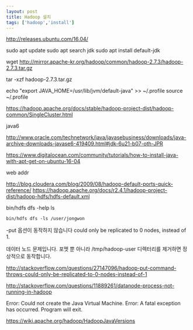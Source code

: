 ```yaml
---
layout: post
title: Hadoop 설치
tags: ['hadoop','install']
---
```


http://releases.ubuntu.com/16.04/

sudo apt update
sudo apt search jdk
sudo apt install default-jdk

wget http://mirror.apache-kr.org/hadoop/common/hadoop-2.7.3/hadoop-2.7.3.tar.gz

tar -xzf hadoop-2.7.3.tar.gz

echo "export JAVA_HOME=/usr/lib/jvm/default-java" >> ~/.profile
source ~/.profile

https://hadoop.apache.org/docs/stable/hadoop-project-dist/hadoop-common/SingleCluster.html

java6

http://www.oracle.com/technetwork/java/javasebusiness/downloads/java-archive-downloads-javase6-419409.html#jdk-6u21-b07-oth-JPR

https://www.digitalocean.com/community/tutorials/how-to-install-java-with-apt-get-on-ubuntu-16-04


web addr

http://blog.cloudera.com/blog/2009/08/hadoop-default-ports-quick-reference/
https://hadoop.apache.org/docs/r2.4.1/hadoop-project-dist/hadoop-hdfs/hdfs-default.xml

bin/hdfs dfs -help ls

```
bin/hdfs dfs -ls /user/jongwon
```

-put 옵션이 동작하지 않습니다 could only be replicated to 0 nodes, instead of 1.

데이터 노드 문제입니다. 포멧 뿐 아니라 /tmp/hadoop-user 디렉터리를 제거하면 정상적으로 동작합니다.

http://stackoverflow.com/questions/27147096/hadoop-put-command-throws-could-only-be-replicated-to-0-nodes-instead-of-1

http://stackoverflow.com/questions/11889261/datanode-process-not-running-in-hadoop


Error: Could not create the Java Virtual Machine.
Error: A fatal exception has occurred. Program will exit.

https://wiki.apache.org/hadoop/HadoopJavaVersions